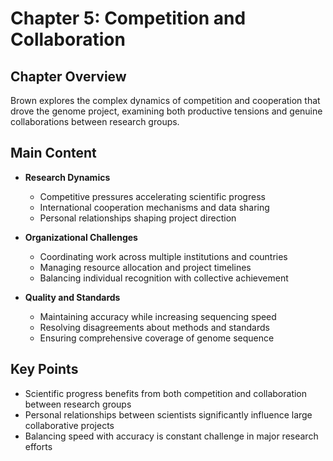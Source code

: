 # Chapter 5: Competition and Collaboration

## Chapter Overview
Brown explores the complex dynamics of competition and cooperation that drove the genome project, examining both productive tensions and genuine collaborations between research groups.

## Main Content
- **Research Dynamics**
  - Competitive pressures accelerating scientific progress
  - International cooperation mechanisms and data sharing
  - Personal relationships shaping project direction

- **Organizational Challenges**
  - Coordinating work across multiple institutions and countries
  - Managing resource allocation and project timelines
  - Balancing individual recognition with collective achievement

- **Quality and Standards**
  - Maintaining accuracy while increasing sequencing speed
  - Resolving disagreements about methods and standards
  - Ensuring comprehensive coverage of genome sequence

## Key Points
- Scientific progress benefits from both competition and collaboration between research groups
- Personal relationships between scientists significantly influence large collaborative projects
- Balancing speed with accuracy is constant challenge in major research efforts